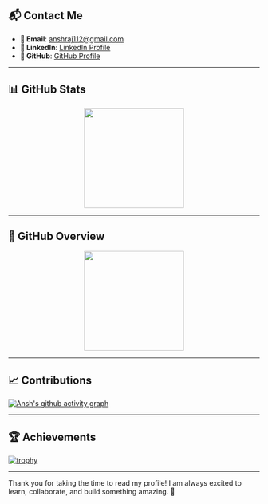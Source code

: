 
## 📬 Contact Me

- **📧 Email**: anshraj112@gmail.com
- **🔗 LinkedIn**: [LinkedIn Profile](https://www.linkedin.com/in/ansh-raj112/)
- **🐙 GitHub**: [GitHub Profile](https://github.com/AnshRaj112)

---

## 📊 GitHub Stats
<div align="center">
  <img src="https://github-readme-stats.vercel.app/api?username=AnshRaj112&show_icons=true&theme=radical" height="200px"/>
</div>

---

## 📌 GitHub Overview
<div align="center">
  <img src="https://github-readme-stats.vercel.app/api/top-langs/?username=AnshRaj112&layout=compact&theme=radical" height="200px"/>
</div>

---

## 📈 Contributions
[![Ansh's github activity graph](https://github-readme-activity-graph.vercel.app/graph?username=AnshRaj112&theme=high-contrast)](https://github.com/anshraj112/github-readme-activity-graph)

---

## 🏆 Achievements
[![trophy](https://github-profile-trophy.vercel.app/?username=AnshRaj112&theme=onedark)](https://github.com/ryo-ma/github-profile-trophy)

---


Thank you for taking the time to read my profile! I am always excited to learn, collaborate, and build something amazing. 🚀

